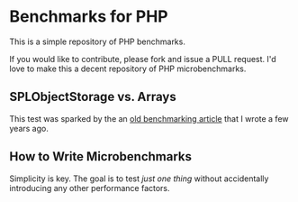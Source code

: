 # Benchmarks for PHP

This is a simple repository of PHP benchmarks.

If you would like to contribute, please fork and issue a PULL request.
I'd love to make this a decent repository of PHP microbenchmarks.

## SPLObjectStorage vs. Arrays

This test was sparked by the an [old benchmarking article](http://www.technosophos.com/content/set-objects-php-arrays-vs-splobjectstorage)
that I wrote a few years ago.

## How to Write Microbenchmarks

Simplicity is key. The goal is to test *just one thing* without
accidentally introducing any other performance factors.
